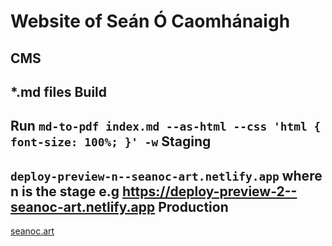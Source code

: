 Website of Seán Ó Caomhánaigh
=============================
CMS 
---
*.md files
Build
-----
Run `md-to-pdf index.md --as-html --css 'html { font-size: 100%; }' -w`
Staging
-------
`deploy-preview-n--seanoc-art.netlify.app` where n is the stage e.g https://deploy-preview-2--seanoc-art.netlify.app
Production
----------
[seanoc.art](https://seanoc.art)
